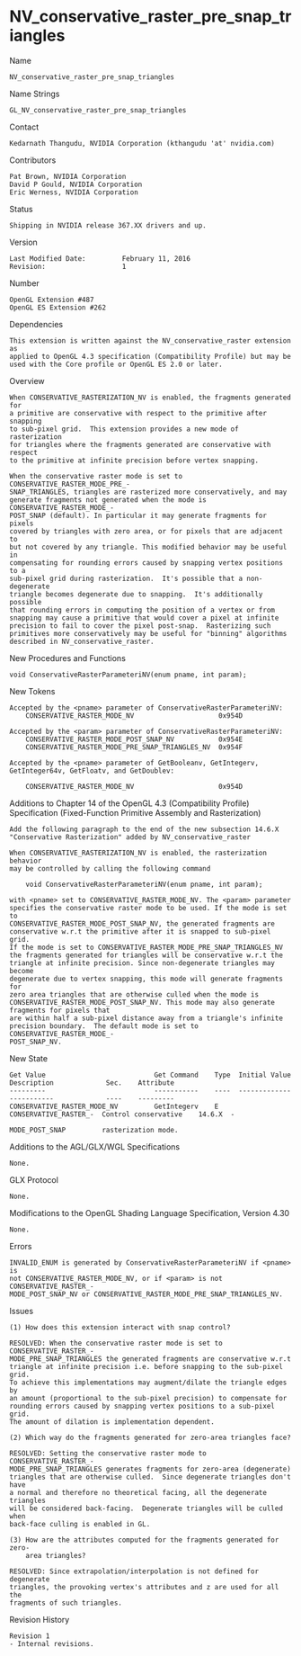 # NV_conservative_raster_pre_snap_triangles

Name

    NV_conservative_raster_pre_snap_triangles

Name Strings

    GL_NV_conservative_raster_pre_snap_triangles

Contact

    Kedarnath Thangudu, NVIDIA Corporation (kthangudu 'at' nvidia.com)

Contributors

    Pat Brown, NVIDIA Corporation
    David P Gould, NVIDIA Corporation
    Eric Werness, NVIDIA Corporation

Status

    Shipping in NVIDIA release 367.XX drivers and up.

Version

    Last Modified Date:         February 11, 2016
    Revision:                   1

Number

    OpenGL Extension #487
    OpenGL ES Extension #262

Dependencies

    This extension is written against the NV_conservative_raster extension as
    applied to OpenGL 4.3 specification (Compatibility Profile) but may be
    used with the Core profile or OpenGL ES 2.0 or later.

Overview

    When CONSERVATIVE_RASTERIZATION_NV is enabled, the fragments generated for
    a primitive are conservative with respect to the primitive after snapping
    to sub-pixel grid.  This extension provides a new mode of rasterization
    for triangles where the fragments generated are conservative with respect
    to the primitive at infinite precision before vertex snapping.

    When the conservative raster mode is set to CONSERVATIVE_RASTER_MODE_PRE_-
    SNAP_TRIANGLES, triangles are rasterized more conservatively, and may
    generate fragments not generated when the mode is CONSERVATIVE_RASTER_MODE_-
    POST_SNAP (default). In particular it may generate fragments for pixels
    covered by triangles with zero area, or for pixels that are adjacent to
    but not covered by any triangle. This modified behavior may be useful in
    compensating for rounding errors caused by snapping vertex positions to a
    sub-pixel grid during rasterization.  It's possible that a non-degenerate
    triangle becomes degenerate due to snapping.  It's additionally possible
    that rounding errors in computing the position of a vertex or from
    snapping may cause a primitive that would cover a pixel at infinite
    precision to fail to cover the pixel post-snap.  Rasterizing such
    primitives more conservatively may be useful for "binning" algorithms
    described in NV_conservative_raster.


New Procedures and Functions

    void ConservativeRasterParameteriNV(enum pname, int param);

New Tokens

    Accepted by the <pname> parameter of ConservativeRasterParameteriNV:
        CONSERVATIVE_RASTER_MODE_NV                     0x954D

    Accepted by the <param> parameter of ConservativeRasterParameteriNV:
        CONSERVATIVE_RASTER_MODE_POST_SNAP_NV           0x954E
        CONSERVATIVE_RASTER_MODE_PRE_SNAP_TRIANGLES_NV  0x954F

    Accepted by the <pname> parameter of GetBooleanv, GetIntegerv,
    GetInteger64v, GetFloatv, and GetDoublev:

        CONSERVATIVE_RASTER_MODE_NV                     0x954D


Additions to Chapter 14 of the OpenGL 4.3 (Compatibility Profile) Specification
(Fixed-Function Primitive Assembly and Rasterization)

    Add the following paragraph to the end of the new subsection 14.6.X
    "Conservative Rasterization" added by NV_conservative_raster

    When CONSERVATIVE_RASTERIZATION_NV is enabled, the rasterization behavior
    may be controlled by calling the following command

        void ConservativeRasterParameteriNV(enum pname, int param);

    with <pname> set to CONSERVATIVE_RASTER_MODE_NV. The <param> parameter
    specifies the conservative raster mode to be used. If the mode is set to
    CONSERVATIVE_RASTER_MODE_POST_SNAP_NV, the generated fragments are
    conservative w.r.t the primitive after it is snapped to sub-pixel grid.
    If the mode is set to CONSERVATIVE_RASTER_MODE_PRE_SNAP_TRIANGLES_NV
    the fragments generated for triangles will be conservative w.r.t the
    triangle at infinite precision. Since non-degenerate triangles may become
    degenerate due to vertex snapping, this mode will generate fragments for
    zero area triangles that are otherwise culled when the mode is
    CONSERVATIVE_RASTER_MODE_POST_SNAP_NV. This mode may also generate fragments for pixels that
    are within half a sub-pixel distance away from a triangle's infinite
    precision boundary.  The default mode is set to CONSERVATIVE_RASTER_MODE_-
    POST_SNAP_NV.

New State

    Get Value                           Get Command    Type  Initial Value          Description             Sec.    Attribute
    ---------                           -----------    ----  -------------          -----------             ----    ---------
    CONSERVATIVE_RASTER_MODE_NV         GetIntegerv    E     CONSERVATIVE_RASTER_-  Control conservative    14.6.X  -
                                                             MODE_POST_SNAP         rasterization mode.


Additions to the AGL/GLX/WGL Specifications

    None.

GLX Protocol

    None.

Modifications to the OpenGL Shading Language Specification, Version 4.30

    None.

Errors

    INVALID_ENUM is generated by ConservativeRasterParameteriNV if <pname> is
    not CONSERVATIVE_RASTER_MODE_NV, or if <param> is not CONSERVATIVE_RASTER_-
    MODE_POST_SNAP_NV or CONSERVATIVE_RASTER_MODE_PRE_SNAP_TRIANGLES_NV.

Issues

    (1) How does this extension interact with snap control?

    RESOLVED: When the conservative raster mode is set to CONSERVATIVE_RASTER_-
    MODE_PRE_SNAP_TRIANGLES the generated fragments are conservative w.r.t
    triangle at infinite precision i.e. before snapping to the sub-pixel grid.
    To achieve this implementations may augment/dilate the triangle edges by
    an amount (proportional to the sub-pixel precision) to compensate for
    rounding errors caused by snapping vertex positions to a sub-pixel grid.
    The amount of dilation is implementation dependent.

    (2) Which way do the fragments generated for zero-area triangles face?

    RESOLVED: Setting the conservative raster mode to CONSERVATIVE_RASTER_-
    MODE_PRE_SNAP_TRIANGLES generates fragments for zero-area (degenerate)
    triangles that are otherwise culled.  Since degenerate triangles don't have
    a normal and therefore no theoretical facing, all the degenerate triangles
    will be considered back-facing.  Degenerate triangles will be culled when
    back-face culling is enabled in GL.

    (3) How are the attributes computed for the fragments generated for zero-
        area triangles?

    RESOLVED: Since extrapolation/interpolation is not defined for degenerate
    triangles, the provoking vertex's attributes and z are used for all the
    fragments of such triangles.

Revision History

    Revision 1
    - Internal revisions.
